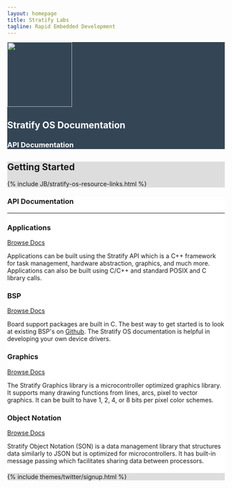 ```yaml
---
layout: homepage
title: Stratify Labs
tagline: Rapid Embedded Development
---
```


<div style="background: #344555; color: #fff;">
<div class="container">
<div class="row header_row">
		<div class="col-md-3">
			<img class="post_image" height="150px"  src="{{ BASE_PATH }}/images/Stratify-OS-Logo-Cog.svg" />
		</div>
		<div class="col-md-9">
			<h2><b>Stratify OS Documentation</b></h2>
			<h3>API Documentation</h3>
		</div>
	</div>
</div>
</div>

<div style="background: #ddd; height: auto">
<div class="container">
  <h2>Getting <b>Started</b></h2>
  </div>
  {% include JB/stratify-os-resource-links.html %}
</div>

<div style="background: #fff;">
	<div class="container">
  <h3><b>API</b> Documentation</h3>
  <hr>
  <div class="row" style="margin-top: 20px; margin-bottom: 20px;">
  <div class="col-md-3">
	<h3><b>Applications</b></h3>
  <a href = "../StratifyAPI/html" class="btn btn-primary btn-lg">Browse Docs</a>
  <p> </p>
  <p>Applications can be built using the Stratify API which is a C++ framework for task management, hardware abstraction, graphics, and much more. Applications can also be built using C/C++ and standard POSIX and C library calls.</p>
  </div>
  <div class="col-md-3">
    <h3><b>BSP</b></h3>
    <a href = "../stratifyos/html" class="btn btn-primary btn-lg">Browse Docs</a>
    <p> </p>
    <p>Board support packages are built in C. The best way to get started is to look at existing BSP's on <a href="https://github.com/StratifyLabs" target="_blank">Github</a>. The Stratify OS documentation is helpful in developing your own device drivers.</p>
  </div>
  <div class="col-md-3">
    <h3><b>Graphics</b></h3>
    <a href = "../sgfx/html" class="btn btn-primary btn-lg">Browse Docs</a>
    <p> </p>
    <p>The Stratify Graphics library is a microcontroller optimized graphics library. It supports many drawing functions from lines, arcs, pixel to vector graphics. It can be built to have 1, 2, 4, or 8 bits per pixel color schemes.</p>
  </div>
  <div class="col-md-3">
    <h3><b>Object Notation</b></h3>
    <a href = "../son/html" class="btn btn-primary btn-lg">Browse Docs</a>
    <p> </p>
    <p>Stratify Object Notation (SON) is a data management library that structures data similarly to JSON but is optimized for microcontrollers. It has built-in message passing which facilitates sharing data between processors.</p>
  </div>
  </div>
</div>


<div style="background: #ddd;">
	<div class="container">
		{% include themes/twitter/signup.html %}
	</div>
</div>
